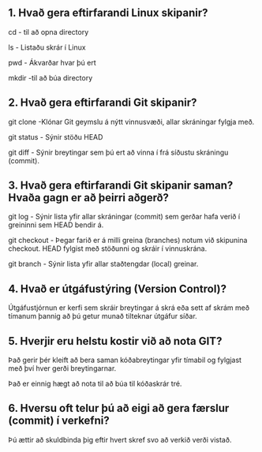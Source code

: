 ## 1. Hvað gera eftirfarandi Linux skipanir?

cd - til að opna directory

ls - Listaðu skrár í Linux

pwd - Ákvarðar hvar þú ert

mkdir -til að búa directory

## 2. Hvað gera eftirfarandi Git skipanir?
git clone -Klónar Git geymslu á nýtt vinnusvæði, allar skráningar fylgja með.

git status - Sýnir stöðu HEAD

git diff - Sýnir breytingar sem þú ert að vinna í frá síðustu skráningu (commit).

## 3. Hvað gera eftirfarandi Git skipanir saman? Hvaða gagn er að þeirri aðgerð?
git log - Sýnir lista yfir allar skráningar (commit) sem gerðar hafa verið í greininni sem HEAD bendir á.

git checkout - Þegar farið er á milli greina (branches) notum við skipunina checkout. HEAD fylgist með stöðunni og skráir í vinnuskrána.

git branch - Sýnir lista yfir allar staðtengdar (local) greinar.

## 4. Hvað er útgáfustýring (Version Control)?
Útgáfustjórnun er kerfi sem skráir breytingar á skrá eða sett af skrám með tímanum þannig að þú getur munað tilteknar útgáfur síðar.

## 5. Hverjir eru helstu kostir við að nota GIT?
Það gerir þér kleift að bera saman kóðabreytingar yfir tímabil og fylgjast með því hver gerði breytingarnar.

Það er einnig hægt að nota til að búa til kóðaskrár tré.

## 6. Hversu oft telur þú að eigi að gera færslur (commit) í verkefni?
Þú ættir að skuldbinda þig eftir hvert skref svo að verkið verði vistað.
